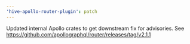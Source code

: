 ```yaml
---
'hive-apollo-router-plugin': patch
---
```


Updated internal Apollo crates to get downstream fix for advisories. See
https://github.com/apollographql/router/releases/tag/v2.1.1

